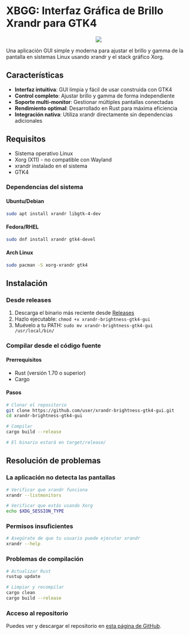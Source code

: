 # XBGG: Interfaz Gráfica de Brillo Xrandr para GTK4
<div align="center" style="margin-bottom: 0;">  
  <img src="https://github.com/user-attachments/assets/373ab630-763b-4ddf-b479-5644cdc0b253" />
</div>

Una aplicación GUI simple y moderna para ajustar el brillo y gamma de la pantalla en sistemas Linux usando xrandr y el stack gráfico Xorg.

## Características
- **Interfaz intuitiva**: GUI limpia y fácil de usar construida con GTK4
- **Control completo**: Ajustar brillo y gamma de forma independiente
- **Soporte multi-monitor**: Gestionar múltiples pantallas conectadas
- **Rendimiento optimal**: Desarrollado en Rust para máxima eficiencia
- **Integración nativa**: Utiliza xrandr directamente sin dependencias adicionales

## Requisitos
- Sistema operativo Linux
- Xorg (X11) - no compatible con Wayland
- xrandr instalado en el sistema
- GTK4

### Dependencias del sistema
#### Ubuntu/Debian
```bash
sudo apt install xrandr libgtk-4-dev
```
#### Fedora/RHEL
```bash
sudo dnf install xrandr gtk4-devel
```
#### Arch Linux
```bash
sudo pacman -S xorg-xrandr gtk4
```

## Instalación
### Desde releases
1. Descarga el binario más reciente desde [Releases](https://github.com/user/xrandr-brightness-gtk4-gui/releases)
2. Hazlo ejecutable: `chmod +x xrandr-brightness-gtk4-gui`
3. Muévelo a tu PATH: `sudo mv xrandr-brightness-gtk4-gui /usr/local/bin/`

### Compilar desde el código fuente
#### Prerrequisitos
- Rust (versión 1.70 o superior)
- Cargo

#### Pasos
```bash
# Clonar el repositorio
git clone https://github.com/user/xrandr-brightness-gtk4-gui.git
cd xrandr-brightness-gtk4-gui

# Compilar
cargo build --release

# El binario estará en target/release/
```

## Resolución de problemas
### La aplicación no detecta las pantallas
```bash
# Verificar que xrandr funciona
xrandr --listmonitors

# Verificar que estás usando Xorg
echo $XDG_SESSION_TYPE
```

### Permisos insuficientes
```bash
# Asegúrate de que tu usuario puede ejecutar xrandr
xrandr --help
```

### Problemas de compilación
```bash
# Actualizar Rust
rustup update

# Limpiar y recompilar
cargo clean
cargo build --release
```

###  Acceso al repositorio 

Puedes ver y descargar el repositorio en [esta página de GitHub](https://github.com/hugorsz-dev/xrandr-brightness-gtk4-gui).